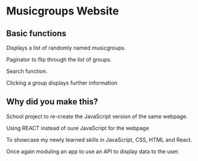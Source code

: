 <H1>Musicgroups Website</H1>

<H2>Basic functions</H2>
<P>Displays a list of randomly named musicgroups.</P>
<P>Paginator to flip through the list of groups.</P>
<P>Search function.</P>
<p>Clicking a group displays further information</p>

<H2>Why did you make this?</H2>
<p>School project to re-create the JavaScript version of the same webpage.</p>
<p>Using REACT instead of oure JavaScript for the webpage</p>
<p>To showcase my newly learned skills in JavaScript, CSS, HTML and React.</p>
<p>Once again moduling an app to use an API to display data to the user.</p>
